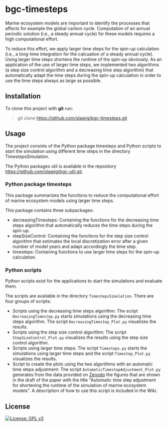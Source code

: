 # bgc-timesteps
Marine ecosystem models are important to identify the processes that affects for example the global carbon cycle. Computation of an annual periodic solution (i.e., a steady annual cycle) for these models requires a high computational effort.

To reduce this effort, we apply larger time steps for the spin-up calculation (i.e., a long-time integration for the calcuation of a steady annual cycle). Using larger time steps shortens the runtime of the spin-up obviously. As an application of the use of larger time steps, we implemented two algorithms (a step size control algorithm and a decreasing time step algorithm) that automatically adapt the time steps during the spin-up calculation in order to use the time steps always as large as possible.


## Installation

To clone this project with **git** run:
>git clone https://github.com/slawig/bgc-timesteps.git


## Usage

The project consists of the Python package timesteps and Python scripts to start the simulation using different time steps in the directory TimestepsSimulation.

The Python packages util is available in the repository https://github.com/slawig/bgc-util.git.


### Python package timesteps

This package summarizes the functions to reduce the computational effort of marine ecosystem models using larger time steps.

This package contains three subpackages:
- decreasingTimesteps:
  Containing the functions for the decreasing time steps algorithm that automatically reduces the time steps during the spin-up.
- stepSizeControl:
  Containing the functions for the step size control algorithm that estimates the local discretization error after a given number of model years and adapt accordingly the time step.
- timesteps:
  Containing functions to use larger time steps for the spin-up calculation.



### Python scripts

Python scripts exist for the applications to start the simulations and evaluate them.

The scripts are available in the directory `TimestepsSimulation`. There are four groups of scripts:
* Scripts using the decreasing time steps algorithm:
  The script `DecreasingTimestep.py` starts simulations using the decreasing time steps algorithm. The script `DecreasingTimestep_Plot.py` visualizes the results.
* Scripts using the step size control algorithm:
  The script `StepSizeControl_Plot.py` visualizes the results using the step size control algorithm.
* Scripts using larger time steps:
  The script `Timesteps.py` starts the simulations using larger time steps and the script `Timestep_Plot.py` visualizes the results.
* Script to create the plots using the two algorithms with an automatic time steps adjustment:
  The script `AutomaticTimestepAdjustment_Plot.py` generates from the data provided on [Zenodo](https://doi.org/10.5281/zenodo.5644003) the figures that are shown in the draft of the paper with the title "Automatic time step adjustment for shortening the runtime of the simulation of marine ecosystem models". A description of how to use this script is included in the Wiki.



## License

[![License: GPL v3](https://img.shields.io/badge/License-GPLv3-blue.svg)](https://www.gnu.org/licenses/gpl-3.0)
